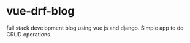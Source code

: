 # vue-drf-blog
full stack development blog using vue js and django. Simple app to do CRUD operations
